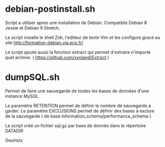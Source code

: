 # debian-postinstall.sh

Script a utiliser apres une installation de Debian.
Compatible Debian 8 Jessie et Debian 9 Stretch.

Le script installe le shell Zsh, l'editeur de texte Vim et les configure grace au site http://formation-debian.via.ecp.fr/

Le script ajoute aussi la fonction extract qui permet d'extraire n'importe quel archive. ( https://github.com/xvoland/Extract )

# dumpSQL.sh

Permet de faire une sauvegarde de toutes les bases de données d'une instance MySQL

Le paramètre RETENTION permet de définir le nombre de sauvegarde à garder.
Le paramètre EXCLUSIONS permet de définir des bases à exclure de la sauvegarde ( de base information_schema|performance_schema )

Le script créé un fichier sql.gz par base de donnée dans le répertoire DATADIR

GeoHolz

